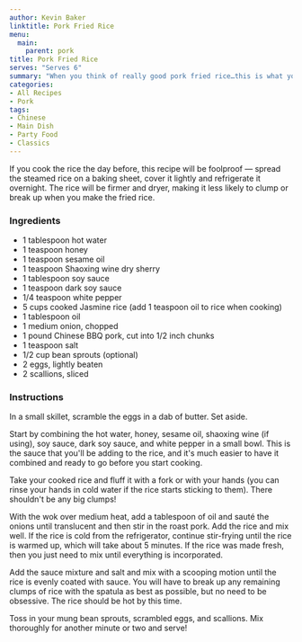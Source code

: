 ```yaml
---
author: Kevin Baker
linktitle: Pork Fried Rice
menu:
  main:
    parent: pork
title: Pork Fried Rice
serves: "Serves 6"
summary: "When you think of really good pork fried rice…this is what you’re thinking of."
categories:
- All Recipes
- Pork
tags: 
- Chinese
- Main Dish
- Party Food
- Classics
---
```

If you cook the rice the day before, this recipe will be foolproof — spread the steamed rice on a baking sheet, cover it lightly and refrigerate it overnight. The rice will be firmer and dryer, making it less likely to clump or break up when you make the fried rice.

### Ingredients

<div class="ingredient-list">

* 1 tablespoon hot water  
* 1 teaspoon honey  
* 1 teaspoon sesame oil  
* 1 teaspoon Shaoxing wine dry sherry  
* 1 tablespoon soy sauce   
* 1 teaspoon dark soy sauce   
* 1/4 teaspoon white pepper   
* 5 cups cooked Jasmine rice (add 1 teaspoon oil to rice when cooking)   
* 1 tablespoon oil   
* 1 medium onion, chopped  
* 1 pound Chinese BBQ pork, cut into 1/2 inch chunks  
* 1 teaspoon salt   
* 1/2 cup bean sprouts (optional)  
* 2 eggs, lightly beaten  
* 2 scallions, sliced   

</div>

### Instructions
In a small skillet, scramble the eggs in a dab of butter. Set aside.

Start by combining the hot water, honey, sesame oil, shaoxing wine (if using), soy sauce, dark soy sauce, and white pepper in a small bowl. This is the sauce that you'll be adding to the rice, and it's much easier to have it combined and ready to go before you start cooking. 

Take your cooked rice and fluff it with a fork or with your hands (you can rinse your hands in cold water if the rice starts sticking to them). There shouldn't be any big clumps! 

With the wok over medium heat, add a tablespoon of oil and sauté the onions until translucent and then stir in the roast pork. Add the rice and mix well. If the rice is cold from the refrigerator, continue stir-frying until the rice is warmed up, which will take about 5 minutes. If the rice was made fresh, then you just need to mix until everything is incorporated. 

Add the sauce mixture and salt and mix with a scooping motion until the rice is evenly coated with sauce. You will have to break up any remaining clumps of rice with the spatula as best as possible, but no need to be obsessive. The rice should be hot by this time. 

Toss in your mung bean sprouts, scrambled eggs, and scallions. Mix thoroughly for another minute or two and serve! 
